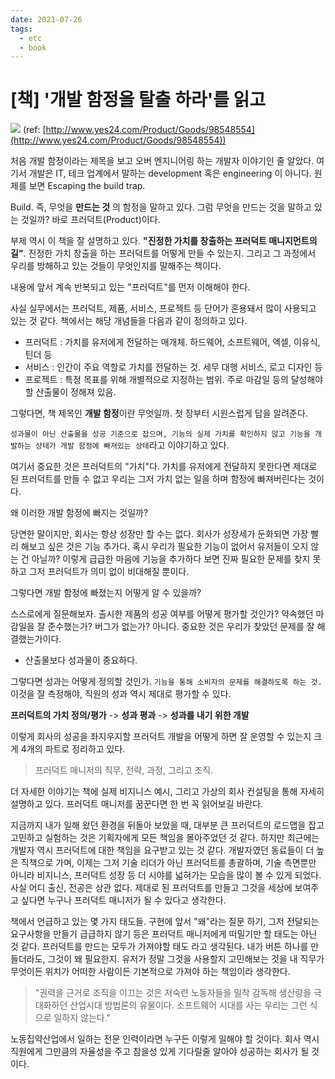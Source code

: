 ```yaml
---
date: 2021-07-26
tags:
  - etc
  - book
---
```


# [책] '개발 함정을 탈출 하라'를 읽고 

![](https://user-images.githubusercontent.com/2231510/126930733-a5470d91-6784-43bb-8ebf-a1c0b147be46.jpeg)
(ref: [http://www.yes24.com/Product/Goods/98548554](http://www.yes24.com/Product/Goods/98548554))

처음 개발 함정이라는 제목을 보고 오버 엔지니어링 하는 개발자 이야기인 줄 알았다. 여기서 개발은 IT, 테크 업계에서 말하는 development 혹은 engineering 이 아니다. 원제를 보면 Escaping the build trap. 

Build. 즉, 무엇을 **만드는 것** 의 함정을 말하고 있다. 그럼 무엇을 만드는 것을 말하고 있는 것일까? 바로 프러덕트(Product)이다.

부제 역시 이 책을 잘 설명하고 있다. **"진정한 가치를 창출하는 프러덕트 매니지먼트의 길"**. 진정한 가치 창출을 하는 프러덕트를 어떻게 만들 수 있는지. 그리고 그 과정에서 우리를 방해하고 있는 것들이 무엇인지를 말해주는 책이다.

내용에 앞서 계속 반복되고 있는 "프러덕트"를 먼저 이해해야 한다.

사실 실무에서는 프러덕트, 제품, 서비스, 프로젝트 등 단어가 혼용돼서 많이 사용되고 있는 것 같다. 책에서는 해당 개념들을 다음과 같이 정의하고 있다. 

- 프러덕트 : 가치를 유저에게 전달하는 매개체. 하드웨어, 소프트웨어, 엑셀, 이유식, 틴더  등
- 서비스 : 인간이 주요 역할로 가치를 전달하는 것. 세무 대행 서비스, 로고 디자인 등
- 프로젝트 : 특정 목표를 위해 개별적으로 지정하는 범위. 주로 마감일 등의 달성해야 할 산출물이 정해져 있음.

그렇다면, 책 제목인 **개발 함정**이란 무엇일까. 첫 장부터 시원스럽게 답을 알려준다.

`성과물이 아닌 산출물을 성공 기준으로 잡으며, 기능의 실제 가치를 확인하지 않고 기능을 개발하는 상태가 개발 함정에 빠져있는 상태`라고 이야기하고 있다.

여기서 중요한 것은 프러덕트의 "가치"다. 가치를 유저에게 전달하지 못한다면 제대로 된 프러덕트를 만들 수 없고 우리는 그저 가치 없는 일을 하며 함정에 빠져버린다는 것이다.

왜 이러한 개발 함정에 빠지는 것일까?

당연한 말이지만, 회사는 항상 성장만 할 수는 없다. 회사가 성장세가 둔화되면 가장 빨리 해보고 싶은 것은 기능 추가다. 혹시 우리가 필요한 기능이 없어서 유저들이 오지 않는 건 아닐까? 이렇게 급급한 마음에 기능을 추가하다 보면 진짜 필요한 문제를 찾지 못하고 그저 프러덕트가 의미 없이 비대해질 뿐이다.

그렇다면 개발 함정에 빠졌는지 어떻게 알 수 있을까?

스스로에게 질문해보자. 출시한 제품의 성공 여부를 어떻게 평가할 것인가? 약속했던 마감일을 잘 준수했는가? 버그가 없는가? 아니다. 중요한 것은 우리가 찾았던 문제를 잘 해결했는가이다.

- 산출물보다 성과물이 중요하다.

그렇다면 성과는 어떻게 정의할 것인가. `기능을 통해 소비자의 문제를 해결하도록 하는 것.`
이것을 잘 측정해야, 직원의 성과 역시 제대로 평가할 수 있다.

**프러덕트의 가치 정의/평가** -> **성과 평과** -> **성과를 내기 위한 개발**

이렇게 회사의 성공을 좌지우지할 프러덕트 개발을 어떻게 하면 잘 운영할 수 있는지 크게 4개의 파트로 정리하고 있다.

> 프러덕트 매니저의 직무, 전략, 과정, 그리고 조직.

더 자세한 이야기는 책에 실제 비지니스 예시, 그리고 가상의 회사 컨설팅을 통해 자세히 설명하고 있다. 프러덕트 매니저를 꿈꾼다면 한 번 꼭 읽어보길 바란다.

지금까지 내가 일해 왔던 환경을 뒤돌아 보았을 때, 대부분 큰 프러덕트의 로드맵을 잡고 고민하고 실험하는 것은 기획자에게 모든 책임을 몰아주었던 것 같다. 하지만 최근에는 개발자 역시 프러덕트에 대한 책임을 요구받고 있는 것 같다. 개발자였던 동료들이 더 높은 직책으로 가며, 이제는 그저 기술 리더가 아닌 프러덕트를 총괄하며, 기술 측면뿐만 아니라 비지니스, 프러덕트 성장 등 더 시야를 넓혀가는 모습을 많이 볼 수 있게 되었다. 사실 어디 출신, 전공은 상관 없다. 제대로 된 프러덕트를 만들고 그것을 세상에 보여주고 싶다면 누구나 프러덕트 매니저가 될 수 있다고 생각한다.

책에서 언급하고 있는 몇 가지 태도들. 구현에 앞서 "왜"라는 질문 하기, 그저 전달되는 요구사항을 만들기 급급하지 않기 등은 프러덕트 매니저에게 떠밀기만 할 태도는 아닌 것 같다. 프러덕트를 만드는 모두가 가져야할 태도 라고 생각된다. 내가 버튼 하나를 만들더라도, 그것이 왜 필요한지. 유저가 정말 그것을 사용할지 고민해보는 것을 내 직무가 무엇이든 위치가 어떠한 사람이든 기본적으로 가져야 하는 책임이라 생각한다.

> "권력을 근거로 조직을 이끄는 것은 저숙련 노동자들을 밀착 감독해 생산량을 극대화하던 산업시대 방법론의 유물이다. 소프트웨어 시대를 사는 우리는 그런 식으로 일하지 않는다."

노동집약산업에서 일하는 전문 인력이라면 누구든 이렇게 일해야 할 것이다. 회사 역시 직원에게 그만큼의 자율성을 주고 참을성 있게 기다릴줄 알아야 성공하는 회사가 될 것이다.
